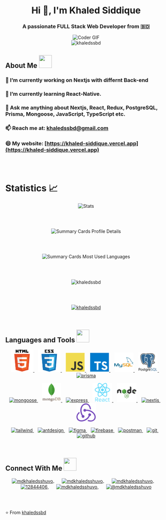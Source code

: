  <h1 align="center">Hi 👋, I'm Khaled Siddique</h1>
<h3 align="center">A passionate FULL Stack Web Developer from 🇧🇩</h3>
<div align="center">
    <img src="https://cdn.pixabay.com/animation/2023/06/13/15/13/15-13-30-905_512.gif" alt="Coder GIF" width="500">
</div>
<div align="center"> <img src="https://komarev.com/ghpvc/?username=khaledssbd&label=Profile%20views&color=0e75b6&style=flat" alt="khaledssbd" /> </div>

<h2> About Me  <img src = "https://media2.giphy.com/media/ZGHpWzdOEkMKtwLqdc/giphy.gif?cid=ecf05e47a0n3gi1bfqntqmob8g9aid1oyj2wr3ds3mg700bl&rid=giphy.gif" width="40px" height="40px"></h2>

### 🔭 I’m currently working on Nextjs with differnt Back-end
### 🌱 I’m currently learning React-Native.
### 💬 Ask me anything about Nextjs, React, Redux, PostgreSQL, Prisma, Mongoose, JavaScript, TypeScript etc.
### 📫 Reach me at: khaledssbd@gmail.com
### 😄 My website:  [https://khaled-siddique.vercel.app](https://khaled-siddique.vercel.app)

<br>
<br>

# Statistics 📈
<div align="center">

   ![Stats](https://github-readme-stats.vercel.app/api?username=khaledssbd&theme=dark&show_icons=true)

<br><br>

   ![Summary Cards Profile Details](https://github-profile-summary-cards.vercel.app/api/cards/profile-details?username=khaledssbd&theme=2077)

<br><br>

   ![Summary Cards Most Used Languages](https://github-profile-summary-cards.vercel.app/api/cards/most-commit-language?username=khaledssbd&theme=2077)

</div>




<br><br>

<p align="center"><img align="center" src="https://github-readme-streak-stats.herokuapp.com?user=khaledssbd&theme=onedark" alt="khaledssbd"/></p>

<br><br>

<p align="center"> <a href="https://github.com/khaledssbd/github-profile-trophy"><img src="https://github-profile-trophy.vercel.app/?username=khaledssbd&row=1&column=6&theme=onedark" alt="khaledssbd" /></a> </p>

<br>

<h2>Languages and Tools <img
              src="https://media2.giphy.com/media/QssGEmpkyEOhBCb7e1/giphy.gif?cid=ecf05e47a0n3gi1bfqntqmob8g9aid1oyj2wr3ds3mg700bl&rid=giphy.gif"
              width="40px" height="40px"></h2>
<p align="center">
 <a href="https://www.w3.org/html/" target="_blank" rel="noreferrer"> <img
                     src="https://raw.githubusercontent.com/devicons/devicon/master/icons/html5/html5-original-wordmark.svg"
                     alt="html5" width="70" height="70" /> </a>&nbsp;&nbsp;
 <a href="https://www.arduino.cc/" target="_blank" rel="noreferrer"> <img src="https://raw.githubusercontent.com/devicons/devicon/master/icons/css3/css3-original-wordmark.svg"
                     alt="css3" width="70" height="70" /> </a>&nbsp;&nbsp;
 <a href="https://developer.mozilla.org/en-US/docs/Web/JavaScript" target="_blank" rel="noreferrer"> <img
                     src="https://raw.githubusercontent.com/devicons/devicon/master/icons/javascript/javascript-original.svg"
                     alt="javascript" width="60" height="60" /> </a>&nbsp;&nbsp;
 <a href="https://www.typescriptlang.org/" target="_blank" rel="noreferrer">
              <img src="https://raw.githubusercontent.com/devicons/devicon/master/icons/typescript/typescript-original.svg"
                     alt="typescript" width="60" height="60" /> </a>&nbsp;&nbsp;
 <a href="https://www.mysql.com/" target="_blank" rel="noreferrer"> <img src="https://raw.githubusercontent.com/devicons/devicon/master/icons/mysql/mysql-original-wordmark.svg" 
                     alt="mysql" width="60" height="60"/> </a>&nbsp;&nbsp;
 <a href="https://www.postgresql.org" target="_blank" rel="noreferrer"> <img src="https://raw.githubusercontent.com/devicons/devicon/master/icons/postgresql/postgresql-original-wordmark.svg"
                     alt="postgresql" width="60" height="60"/> </a>&nbsp;&nbsp;
 <a href="https://www.prisma.io" target="_blank" rel="noreferrer"> <img src="https://cdn.jsdelivr.net/gh/devicons/devicon@latest/icons/prisma/prisma-original.svg"
                     alt="prisma" width="60" height="60"/> </a>     
</p>


<p align="center">
   <a href="https://mongoosejs.com" target="_blank" rel="noreferrer"> <img src="https://cdn.jsdelivr.net/gh/devicons/devicon@latest/icons/mongoose/mongoose-original.svg" 
                     alt="mongoose" width="60" height="60" /> </a>&nbsp;&nbsp;
   <a href="https://www.mongodb.com" target="_blank" rel="noreferrer"> <img src="https://raw.githubusercontent.com/devicons/devicon/master/icons/mongodb/mongodb-original-wordmark.svg"
                     alt="mongodb" width="60" height="60" /> </a>&nbsp;&nbsp;
   <a href="https://expressjs.com" target="_blank" rel="noreferrer"> <img src="https://cdn.jsdelivr.net/gh/devicons/devicon@latest/icons/express/express-original.svg"
                     alt="express" width="60" height="60" /> </a>&nbsp;&nbsp;
   <a href="https://reactjs.org/" target="_blank" rel="noreferrer"> <img src="https://raw.githubusercontent.com/devicons/devicon/master/icons/react/react-original-wordmark.svg"
                     alt="react" width="60" height="60" /> </a>&nbsp;&nbsp;
   <a href="https://nodejs.org" target="_blank" rel="noreferrer"> <img src="https://raw.githubusercontent.com/devicons/devicon/master/icons/nodejs/nodejs-original-wordmark.svg"
                     alt="nodejs" width="60" height="60" /> </a>&nbsp;&nbsp;
   <a href="https://nextjs.org/" target="_blank" rel="noreferrer"> <img src="https://cdn.jsdelivr.net/gh/devicons/devicon@latest/icons/nextjs/nextjs-original.svg" 
                     alt="nextjs" width="60" height="60" /> </a>&nbsp;&nbsp;
   <a href="https://redux.js.org" target="_blank" rel="noreferrer"> <img src="https://raw.githubusercontent.com/devicons/devicon/master/icons/redux/redux-original.svg"
                     alt="redux" width="60" height="60"/> </a>
  
</p>

<p align="center">
   <a href="https://tailwindcss.com" target="_blank" rel="noreferrer"> <img src="https://www.vectorlogo.zone/logos/tailwindcss/tailwindcss-icon.svg"
                     alt="tailwind" width="60" height="60" /> </a>&nbsp;&nbsp;
   <a href="https://ant.design" target="_blank" rel="noreferrer"> <img src="https://cdn.jsdelivr.net/gh/devicons/devicon@latest/icons/antdesign/antdesign-original.svg"
                     alt="antdesign" width="60" height="60" /> </a>&nbsp;&nbsp;
   <a href="https://www.figma.com" target="_blank" rel="noreferrer"> <img src="https://www.vectorlogo.zone/logos/figma/figma-icon.svg"
                     alt="figma" width="60" height="60" /> </a>&nbsp;&nbsp;
   <a href="https://firebase.google.com/" target="_blank" rel="noreferrer"> <img src="https://www.vectorlogo.zone/logos/firebase/firebase-icon.svg"
                     alt="firebase" width="60" height="60" /> </a>&nbsp;&nbsp;
   <a href="https://postman.com" target="_blank" rel="noreferrer"> <img src="https://www.vectorlogo.zone/logos/getpostman/getpostman-icon.svg"
                     alt="postman" width="60" height="60"/> </a>&nbsp;&nbsp;
   <a href="https://git-scm.com" target="_blank" rel="noreferrer"> <img src="https://www.vectorlogo.zone/logos/git-scm/git-scm-icon.svg"
                     alt="git" width="60" height="60" /> </a>&nbsp;&nbsp;
   <a href="https://github.com" target="_blank" rel="noreferrer"> <img src="https://cdn.jsdelivr.net/gh/devicons/devicon@latest/icons/github/github-original.svg"
                     alt="github" width="60" height="60" /> </a>
</p>

<br>
  
<h2>Connect With Me <img src = "https://media2.giphy.com/media/al7grkbrCChTAPEfyh/giphy.gif?cid=ecf05e47a0n3gi1bfqntqmob8g9aid1oyj2wr3ds3mg700bl&rid=giphy.gif" width="40px" height="40px"></h2> 
 <p align="center">
  <a href="https://www.linkedin.com/in/mdkhaledsshuvo" target="blank">
    <img align="center" src="https://raw.githubusercontent.com/rahuldkjain/github-profile-readme-generator/master/src/images/icons/Social/linked-in-alt.svg" alt="mdkhaledsshuvo" height="60" width="60" />
  </a>&nbsp;&nbsp;&nbsp;&nbsp;&nbsp;
  <a href="https://fb.com/mdkhaledsshuvo" target="blank">
    <img align="center" src="https://raw.githubusercontent.com/rahuldkjain/github-profile-readme-generator/master/src/images/icons/Social/facebook.svg" alt="mdkhaledsshuvo" height="60" width="60" />
  </a>&nbsp;&nbsp;&nbsp;&nbsp;&nbsp;
  <a href="https://twitter.com/mdkhaledsshuvo" target="blank">
    <img align="center" src="https://raw.githubusercontent.com/rahuldkjain/github-profile-readme-generator/master/src/images/icons/Social/twitter.svg" alt="mdkhaledsshuvo" height="60" width="60" />
  </a>&nbsp;&nbsp;&nbsp;&nbsp;&nbsp;
  <a href="https://stackoverflow.com/users/12844406" target="blank">
    <img align="center" src="https://raw.githubusercontent.com/rahuldkjain/github-profile-readme-generator/master/src/images/icons/Social/stack-overflow.svg" alt="12844406" height="60" width="60" />
  </a>&nbsp;&nbsp;&nbsp;&nbsp;&nbsp;
  <a href="https://www.instagram.com/mdkhaledsshuvo" target="blank">
    <img align="center" src="https://raw.githubusercontent.com/rahuldkjain/github-profile-readme-generator/master/src/images/icons/Social/instagram.svg" alt="mdkhaledsshuvo" height="60" width="60" />
  </a>&nbsp;&nbsp;&nbsp;&nbsp;&nbsp;
  <a href="https://medium.com/@mdkhaledsshuvo" target="blank">
    <img align="center" src="https://raw.githubusercontent.com/rahuldkjain/github-profile-readme-generator/master/src/images/icons/Social/medium.svg" alt="@mdkhaledsshuvo" height="60" width="60" />
  </a>
</p>



<br> <br>



⭐️ From [khaledssbd](https://khaled-siddique.vercel.app)
